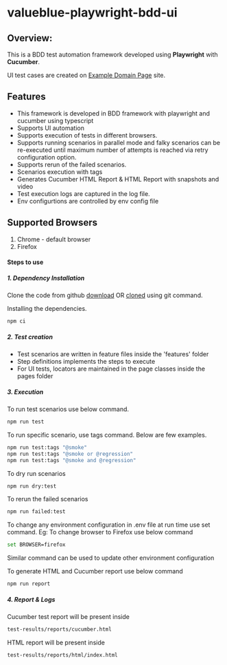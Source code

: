 # valueblue-playwright-bdd-ui

## **Overview:**

This is a BDD test automation framework developed using **Playwright** with **Cucumber**.

UI test cases are created on [Example Domain Page](https://example.com/) site.

## Features

- This framework is developed in BDD framework with playwright and cucumber using typescript
- Supports UI automation
- Supports execution of tests in different browsers.
- Supports running scenarios in parallel mode and falky scenarios can be re-executed until maximum number of attempts is reached via retry configuration option.
- Supports rerun of the failed scenarios.
- Scenarios execution with tags
- Generates Cucumber HTML Report & HTML Report with snapshots and video
- Test execution logs are captured in the log file.
- Env configurtions are controlled by env config file

## Supported Browsers

1. Chrome - default browser
2. Firefox


#### Steps to use
##### 1. Dependency Installation

Clone the code from github [download]() OR [cloned]() using git command.

Installing the dependencies.
```sh
npm ci
```
##### 2. Test creation
- Test scenarios are written in feature files inside the 'features' folder
- Step definitions implements the steps to execute
- For UI tests, locators are maintained in the page classes inside the pages folder

##### 3. Execution
To run test scenarios use below command.
```sh
npm run test
```
To run specific scenario, use tags command. Below are few examples.
```sh
npm run test:tags "@smoke"
npm run test:tags "@smoke or @regression"
npm run test:tags "@smoke and @regression"
```
To dry run scenarios 
```sh
npm run dry:test
```
To rerun the failed scenarios 
```sh
npm run failed:test
```
To change any environment configuration in .env file at run time use set command.
Eg: To change browser to Firefox use below command
```sh
set BROWSER=firefox
```
Similar command can be used to update other environment configuration

To generate HTML and Cucumber report use below command
```sh
npm run report
```
##### 4. Report & Logs
Cucumber test report will be present inside
```sh
test-results/reports/cucumber.html
```
HTML report will be present inside
```sh
test-results/reports/html/index.html
```
